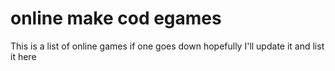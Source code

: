 # online make cod egames

This is a list of online games if one goes down hopefully I'll update it and list it here 

